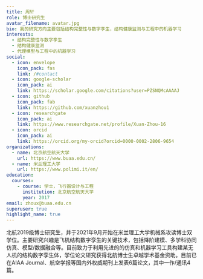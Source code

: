 ```yaml
---
title: 周轩
role: 博士研究生
avatar_filename: avatar.jpg
bio: 我的研究方向主要包括结构完整性与数字孪生，结构健康监测与工程中的机器学习
interests:
  - 结构完整性与数字孪生
  - 结构健康监测
  - 代理模型与工程中的机器学习
social:
  - icon: envelope
    icon_pack: fas
    link: /#contact
  - icon: google-scholar
    icon_pack: ai
    link: https://scholar.google.com/citations?user=PZSNQMcAAAAJ
  - icon: github
    icon_pack: fab
    link: https://github.com/xuanzhou1
  - icon: researchgate
    icon_pack: ai
    link: https://www.researchgate.net/profile/Xuan-Zhou-16
  - icon: orcid
    icon_pack: ai
    link: https://orcid.org/my-orcid?orcid=0000-0002-2806-9654
organizations:
  - name: 北京航空航天大学
    url: https://www.buaa.edu.cn/
  - name: 米兰理工大学
    url: https://www.polimi.it/en/
education:
  courses:
    - course: 学士，飞行器设计与工程
      institution: 北京航空航天大学
      year: 2017
email: zhoux@buaa.edu.cn
superuser: true
highlight_name: true
---
```

北航2019级博士研究生，并于2021年9月开始在米兰理工大学机械系攻读博士双学位。主要研究兴趣是飞机结构数字孪生的关键技术，包括降阶建模、多学科协同仿真、模型/数据融合等。目前致力于利用先进的的仿真和机器学习工具构建某无人机的结构数字孪生体，学位论文研究获得北航博士生卓越学术基金资助。目前已在AIAA Journal、航空学报等国内外权威期刊上发表6篇论文，其中一作/通讯4篇。

<!-- {{< icon name="download" pack="fas" >}} Download my {{< staticref "uploads/demo_resume.pdf" "newtab" >}}resumé{{< /staticref >}}-->
